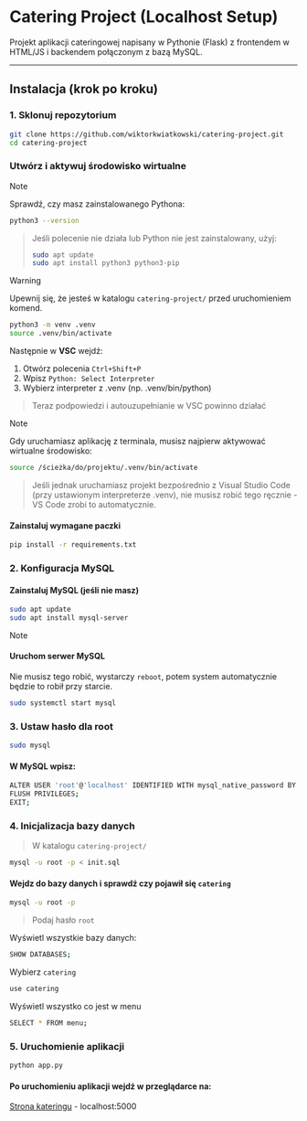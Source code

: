 # Catering Project (Localhost Setup)

Projekt aplikacji cateringowej napisany w Pythonie (Flask) z frontendem w HTML/JS i backendem połączonym z bazą MySQL.

---
## Instalacja (krok po kroku)

### 1. Sklonuj repozytorium

```bash
git clone https://github.com/wiktorkwiatkowski/catering-project.git
cd catering-project
```
### Utwórz i aktywuj środowisko wirtualne
> [!NOTE]
> Sprawdź, czy masz zainstalowanego Pythona:
> ```bash
> python3 --version
> ```

> Jeśli polecenie nie działa lub Python nie jest zainstalowany, użyj:
> ```bash
> sudo apt update
> sudo apt install python3 python3-pip
>```

> [!WARNING]
> Upewnij się, że jesteś w katalogu `catering-project/` przed uruchomieniem komend.

```bash
python3 -m venv .venv
source .venv/bin/activate
```
Następnie w **VSC** wejdź:
1. Otwórz polecenia `Ctrl+Shift+P`
2. Wpisz `Python: Select Interpreter`
3. Wybierz interpreter z .venv (np. .venv/bin/python)
> Teraz podpowiedzi i autouzupełnianie w VSC powinno działać
 
> [!NOTE]
> Gdy uruchamiasz aplikację z terminala, musisz najpierw aktywować wirtualne środowisko:
```bash
source /ścieżka/do/projektu/.venv/bin/activate
```
> Jeśli jednak uruchamiasz projekt bezpośrednio z Visual Studio Code (przy ustawionym interpreterze .venv), nie musisz robić tego ręcznie - VS Code zrobi to automatycznie.


#### Zainstaluj wymagane paczki
```bash
pip install -r requirements.txt
```
### 2. Konfiguracja MySQL

#### Zainstaluj MySQL (jeśli nie masz)
```bash
sudo apt update
sudo apt install mysql-server
```
> [!NOTE]
> #### Uruchom serwer MySQL
> Nie musisz tego robić, wystarczy `reboot`, potem system automatycznie będzie to robił przy starcie.
> ``` bash
> sudo systemctl start mysql
> ```
### 3. Ustaw hasło dla root 
```bash
sudo mysql
```
#### W MySQL wpisz:
``` bash
ALTER USER 'root'@'localhost' IDENTIFIED WITH mysql_native_password BY 'root';
FLUSH PRIVILEGES;
EXIT;
```
### 4. Inicjalizacja bazy danych
> W katalogu `catering-project/`
```bash
mysql -u root -p < init.sql
```
#### Wejdz do bazy danych i sprawdź czy pojawił się `catering`
```bash
mysql -u root -p 
```
> Podaj hasło `root`

Wyświetl wszystkie bazy danych:
```bash
SHOW DATABASES;
```
Wybierz `catering`
```bash
use catering
```
Wyświetl wszystko co jest w menu
```bash
SELECT * FROM menu;
```

### 5. Uruchomienie aplikacji 
```bash
python app.py
```
#### Po uruchomieniu aplikacji wejdź w przeglądarce na:
[Strona kateringu](http://localhost:5000) - localhost:5000 
